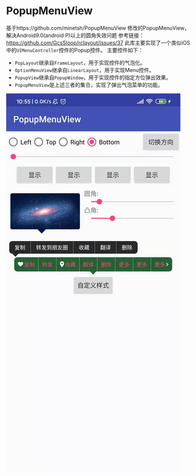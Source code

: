 # PopupMenuView
基于https://github.com/minetsh/PopupMenuView 修改的PopupMenuView，解决Android9.0(android P)以上的圆角失效问题
参考链接：https://github.com/GcsSloop/rclayout/issues/37
此库主要实现了一个类似iOS中的`UIMenuController`控件的Popup控件。
主要控件如下：

- `PopLayout`继承自`FrameLayout`，用于实现控件的气泡化。
- `OptionMenuView`继承自`LinearLayout`，用于实现Menu控件。
- `PopupView`继承自`PopupWindow`，用于实现控件的指定方位弹出效果。
- `PopupMenuView`是上述三者的集合，实现了弹出气泡菜单的功能。

![预览图片](/screenshot/preview_image.jpg)
